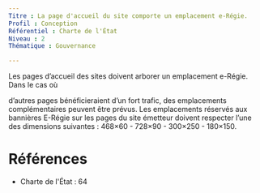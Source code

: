 ```yaml
---
Titre : La page d'accueil du site comporte un emplacement e-Régie.
Profil : Conception
Référentiel : Charte de l'État
Niveau : 2
Thématique : Gouvernance

---
```

Les pages d’accueil des sites doivent arborer un emplacement e-Régie. Dans le cas où

d’autres pages bénéficieraient d’un fort trafic, des emplacements complémentaires peuvent être prévus. Les emplacements réservés aux bannières E-Régie sur les pages du site émetteur doivent respecter l’une des dimensions suivantes : 468×60 - 728×90 - 300×250 - 180×150.

# Références

*   Charte de l'État : 64